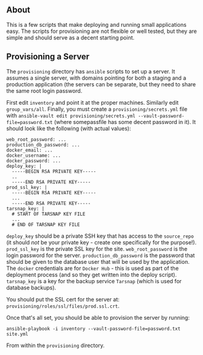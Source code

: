 ## About

This is a few scripts that make deploying and running small
applications easy. The scripts for provisioning are not flexible or
well tested, but they are simple and should serve as a decent starting
point.

## Provisioning a Server

The `provisioning` directory has `ansible` scripts to set up a
server. It assumes a single server, with domains pointing for both a
staging and a production application (the servers can be separate, but
they need to share the same root login password.

First edit `inventory` and point it at the proper machines. Similarly
edit `group_vars/all`. Finally, you must create a
`provisioning/secrets.yml` file with `ansible-vault edit
provisioning/secrets.yml --vault-password-file=password.txt` (where
somepassfile has some decent password in it). It should look like the
following (with actual values):

```
web_root_password: ...
production_db_password: ...
docker_email: ...
docker_username: ...
docker_password: ...
deploy_key: |
  -----BEGIN RSA PRIVATE KEY-----
  ..
  -----END RSA PRIVATE KEY-----
prod_ssl_key: |
  -----BEGIN RSA PRIVATE KEY-----
  ...
  -----END RSA PRIVATE KEY-----
tarsnap_key: |
  # START OF TARSNAP KEY FILE
  ...
  # END OF TARSNAP KEY FILE
```

`deploy_key` should be a private SSH key that has access to the
`source_repo` (it should _not_ be your private key - create one
specifically for the purpose!). `prod_ssl_key` is the private SSL key
for the site. `web_root_password` is the login password for the
server. `production_db_password` is the password that should be given
to the database user that will be used by the application. The
`docker` credentials are for `Docker Hub` - this is used as part of
the deployment process (and so they get written into the deploy
script). `tarsnap_key` is a key for the backup service `Tarsnap`
(which is used for database backups).

You should put the SSL cert for the server at:
`provisioning/roles/ssl/files/prod.ssl.crt`.

Once that's all set, you should be able to provision the server by
running:

`ansible-playbook -i inventory --vault-password-file=password.txt site.yml`

From within the `provisioning` directory.
